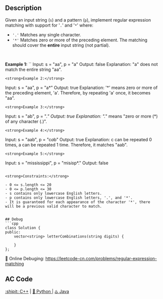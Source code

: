 ## Description

Given an input string (``s``) and a pattern (``p``), implement regular expression matching with support for '``.``' and '``*``' where: 

- ``'.'`` Matches any single character.​​​​
- ``'*'`` Matches zero or more of the preceding element.
The matching should cover the <strong>entire</strong> input string (not partial).

 

<strong>Example 1:</strong>
``
Input: s = "aa", p = "a"
Output: false
Explanation: "a" does not match the entire string "aa".
```
<strong>Example 2:</strong>
```
Input: s = "aa", p = "a*"
Output: true
Explanation: '*' means zero or more of the preceding element, 'a'. Therefore, by repeating 'a' once, it becomes "aa".
```
<strong>Example 3:</strong>
```
Input: s = "ab", p = ".*"
Output: true
Explanation: ".*" means "zero or more (*) of any character (.)".
```
<strong>Example 4:</strong>
```
Input: s = "aab", p = "c*a*b"
Output: true
Explanation: c can be repeated 0 times, a can be repeated 1 time. Therefore, it matches "aab".
```
<strong>Example 5:</strong>
```
Input: s = "mississippi", p = "mis*is*p*."
Output: false
```

<strong>Constraints:</strong>

- 0 <= s.length <= 20
- 0 <= p.length <= 30
- s contains only lowercase English letters.
- p contains only lowercase English letters, '.', and '*'.
- It is guaranteed for each appearance of the character '*', there will be a previous valid character to match.


## Debug
```cpp
class Solution {
public:
    vector<string> letterCombinations(string digits) {

    }
};
```

🐛 Online Debuging: https://leetcode-cn.com/problems/regular-expression-matching

## AC Code
<div>
  <a href="https://github.com/Charmve/LeetCode4FLAG/tree/main/10.%20Regular%20Expression%20Matching/10_regular-expression-matching.cpp">:shipit: C++</a> | 
  <a href="https://github.com/Charmve/LeetCode4FLAG/tree/main/10.%20Regular%20Expression%20Matching/10_regular-expression-matching.py">🐍 Python </a> | 
  <a href="https://github.com/Charmve/LeetCode4FLAG/tree/main/10.%20Regular%20Expression%20Matching/10_regular-expression-matching.java">♨️ Java </a>
</div>
